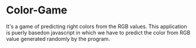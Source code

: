 # Color-Game
It's a game of predicting right colors from the RGB values.
This application is puerly basedon javascript in which we have to predict the color from RGB value generated randomly by the program.
